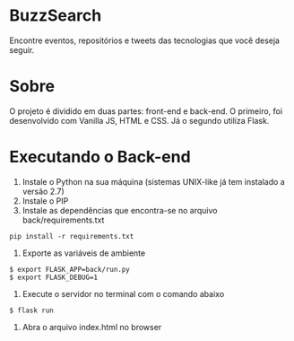 # BuzzSearch
Encontre eventos, repositórios e tweets das tecnologias que você deseja seguir.

# Sobre
O projeto é dividido em duas partes: front-end e back-end. O primeiro, foi desenvolvido com Vanilla JS, HTML e CSS. Já o segundo utiliza Flask.

# Executando o Back-end
1. Instale o Python na sua máquina (sistemas UNIX-like já tem instalado a versão 2.7)
1. Instale o PIP
1. Instale as dependências que encontra-se no arquivo back/requirements.txt
```
pip install -r requirements.txt
```
1. Exporte as variáveis de ambiente
```
$ export FLASK_APP=back/run.py
$ export FLASK_DEBUG=1
```

1. Execute o servidor no terminal com o comando abaixo
```
$ flask run
```

1. Abra o arquivo index.html no browser
